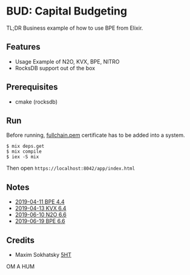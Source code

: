BUD: Capital Budgeting
======================

TL;DR Business example of how to use BPE from Elixir.

Features
--------

* Usage Example of N2O, KVX, BPE, NITRO
* RocksDB support out of the box

Prerequisites
-------------

* cmake (rocksdb)

Run
---

Before running, [fullchain.pem](./priv/ssl/fullchain.pem) certificate has to be added into a system.

```
$ mix deps.get
$ mix compile
$ iex -S mix
```

Then open `https://localhost:8042/app/index.html`

Notes
-----

* [2019-04-11 BPE 4.4](https://tonpa.guru/stream/2019/2019-04-11%20Новая%20версия%20BPE.htm)
* [2019-04-13 KVX 6.4](https://tonpa.guru/stream/2019/2019-04-13%20Новая%20версия%20KVX.htm)
* [2019-06-10 N2O 6.6](https://tonpa.guru/stream/2019/2019-06-10%20N2O%20MIX.htm)
* [2019-06-19 BPE 6.6](https://tonpa.guru/stream/2019/2019-06-19%20BPE%20MIX.htm)

Credits
-------

* Maxim Sokhatsky [5HT](https://github.com/5HT)

OM A HUM
